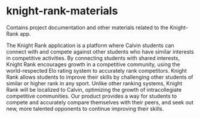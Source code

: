 # knight-rank-materials
Contains project documentation and other materials related to the Knight-Rank app.

The Knight Rank application is a platform where Calvin students can connect with and compete against other students who have similar interests in competitive activities. By connecting students with shared interests, Knight Rank encourages growth in a competitive community, using the world-respected Elo rating system to accurately rank competitors. Knight Rank allows students to improve their skills by challenging other students of similar or higher rank in any sport. Unlike other ranking systems, Knight Rank will be localized to Calvin, optimizing the growth of intracollegiate competitive communities. Our product provides a way for students to compete and accurately compare themselves with their peers, and seek out new, more talented opponents to continue improving their skills.
